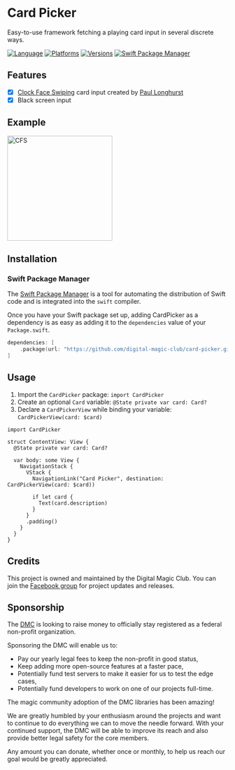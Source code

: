 # Card Picker

Easy-to-use framework fetching a playing card input in several discrete ways.

[![Language](https://img.shields.io/badge/Language-SwiftUI-purple?style=flat-square)](https://img.shields.io/badge/Language-SwiftUI-purple?style=flat-square)
[![Platforms](https://img.shields.io/badge/Platforms-iOS-yellowgreen?style=flat-square)](https://img.shields.io/badge/Platforms-iOS-yellowgreen?style=flat-square)
[![Versions](https://img.shields.io/badge/Versions-14.0-blue?style=flat-square)](https://img.shields.io/badge/Versions-14.0-blue?style=flat-square)
[![Swift Package Manager](https://img.shields.io/badge/Swift_Package_Manager-compatible-orange?style=flat-square)](https://img.shields.io/badge/Swift_Package_Manager-compatible-orange?style=flat-square)

## Features

- [x] [Clock Face Swiping](https://voila-magic.com/wp-content/uploads/2020/10/CFS.pdf) card input created by [Paul Longhurst](https://www.paullonghurst.com)
- [x] Black screen input

## Example

<img src="https://voila-magic.com/wp-content/uploads/2023/11/CardPicker_CFS.gif" alt="CFS" width="240"/>

## Installation

### Swift Package Manager

The [Swift Package Manager](https://swift.org/package-manager/) is a tool for automating the distribution of Swift code and is integrated into the `swift` compiler.

Once you have your Swift package set up, adding CardPicker as a dependency is as easy as adding it to the `dependencies` value of your `Package.swift`.

```swift
dependencies: [
    .package(url: "https://github.com/digital-magic-club/card-picker.git", .upToNextMajor(from: "0.1.0"))
]
```

## Usage

1. Import the `CardPicker` package: `import CardPicker`
1. Create an optional `Card` variable: `@State private var card: Card?`
1. Declare a `CardPickerView` while binding your variable: `CardPickerView(card: $card)`

```
import CardPicker

struct ContentView: View {
  @State private var card: Card?

  var body: some View {
    NavigationStack {
      VStack {
        NavigationLink("Card Picker", destination: CardPickerView(card: $card))

        if let card {
          Text(card.description)
        }
      }
      .padding()
    }
  }
}
```

## Credits

This project is owned and maintained by the Digital Magic Club. You can join the [Facebook group](https://www.facebook.com/groups/digitalmagicclub) for project updates and releases.

## Sponsorship

The [DMC](https://github.com/orgs/digital-magic-club/people) is looking to raise money to officially stay registered as a federal non-profit organization.

Sponsoring the DMC will enable us to:
- Pay our yearly legal fees to keep the non-profit in good status,
- Keep adding more open-source features at a faster pace,
- Potentially fund test servers to make it easier for us to test the edge cases,
- Potentially fund developers to work on one of our projects full-time.

The magic community adoption of the DMC libraries has been amazing!

We are greatly humbled by your enthusiasm around the projects and want to continue to do everything we can to move the needle forward. With your continued support, the DMC will be able to improve its reach and also provide better legal safety for the core members.

Any amount you can donate, whether once or monthly, to help us reach our goal would be greatly appreciated.
